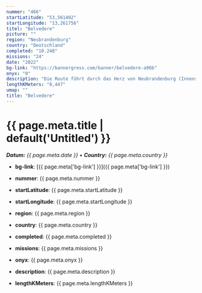 ```yaml
---
nummer: "466"
startLatitude: "53,561402"
startLongitude: "13,261756"
titel: "Belvedere"
picture: ""
region: "Neubrandenburg"
country: "Deutschland"
completed: "10.248"
missions: "24"
date: "2022"
bg-link: "https://bannergress.com/banner/belvedere-a96b"
onyx: "0"
description: "Die Route führt durch das Herz von Neubrandenburg (Innenstadt, Kulturpark und Belvedere)"
lengthKMeters: "8,447"
umap: ""
title: "Belvedere"
---
```

# {{ page.meta.title | default('Untitled') }}

_**Datum:** {{ page.meta.date }} • **Country:** {{ page.meta.country }}_

- **bg-link**: [{{ page.meta['bg-link'] }}]({{ page.meta['bg-link'] }})

- **nummer**: {{ page.meta.nummer }}
- **startLatitude**: {{ page.meta.startLatitude }}
- **startLongitude**: {{ page.meta.startLongitude }}
- **region**: {{ page.meta.region }}
- **country**: {{ page.meta.country }}
- **completed**: {{ page.meta.completed }}
- **missions**: {{ page.meta.missions }}
- **onyx**: {{ page.meta.onyx }}
- **description**: {{ page.meta.description }}
- **lengthKMeters**: {{ page.meta.lengthKMeters }}
